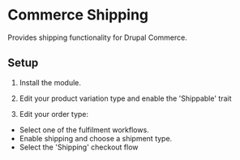 Commerce Shipping
=================

Provides shipping functionality for Drupal Commerce.

## Setup

1. Install the module.

2. Edit your product variation type and enable the 'Shippable' trait

3. Edit your order type:
  - Select one of the fulfilment workflows.
  - Enable shipping and choose a shipment type.
  - Select the 'Shipping' checkout flow


